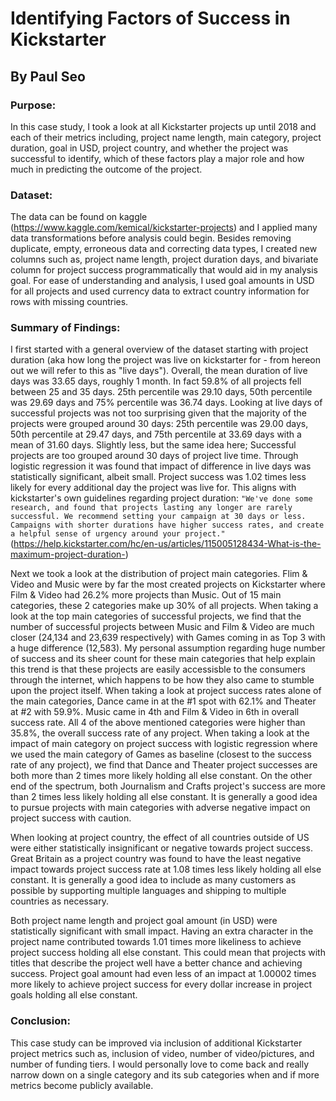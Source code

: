 # Identifying Factors of Success in Kickstarter
## By Paul Seo

### Purpose:
In this case study, I took a look at all Kickstarter projects up until 2018 and each of their metrics including, project name length, main category, project duration, goal in USD, project country, and whether the project was successful to identify, which of these factors play a major role and how much in predicting the outcome of the project.

### Dataset:
The data can be found on kaggle (https://www.kaggle.com/kemical/kickstarter-projects) and I applied many data transformations before analysis could begin. Besides removing duplicate, empty, erroneous data and correcting data types, I created new columns such as, project name length, project duration days, and bivariate column for project success programmatically that would aid in my analysis goal. For ease of understanding and analysis, I used goal amounts in USD for all projects and used currency data to extract country information for rows with missing countries.

### Summary of Findings:
I first started with a general overview of the dataset starting with project duration (aka how long the project was live on kickstarter for - from hereon out we will refer to this as "live days"). Overall, the mean duration of live days was 33.65 days, roughly 1 month. In fact 59.8% of all projects fell between 25 and 35 days. 25th percentile was 29.10 days, 50th percentile was 29.69 days and 75% percentile was 36.74 days. Looking at live days of successful projects was not too surprising given that the majority of the projects were grouped around 30 days: 25th percentile was 29.00 days, 50th percentile at 29.47 days, and 75th percentile at 33.69 days with a mean of 31.60 days. Slightly less, but the same idea here; Successful projects are too grouped around 30 days of project live time. Through logistic regression it was found that impact of difference in live days was statistically significant, albeit small. Project success was 1.02 times less likely for every additional day the project was live for. This aligns with kickstarter's own guidelines regarding project duration: `"We've done some research, and found that projects lasting any longer are rarely successful. We recommend setting your campaign at 30 days or less. Campaigns with shorter durations have higher success rates, and create a helpful sense of urgency around your project."` (https://help.kickstarter.com/hc/en-us/articles/115005128434-What-is-the-maximum-project-duration-)

Next we took a look at the distribution of project main categories. Flim & Video and Music were by far the most created projects on Kickstarter where Film & Video had 26.2% more projects than Music. Out of 15 main categories, these 2 categories make up 30% of all projects. When taking a look at the top main categories of successful projects, we find that the number of successful projects between Music and Film & Video are much closer (24,134 and 23,639 respectively) with Games coming in as Top 3 with a huge difference (12,583). My personal assumption regarding huge number of success and its sheer count for these main categories that help explain this trend is that these projects are easily accessisble to the consumers through the internet, which happens to be how they also came to stumble upon the project itself. When taking a look at project success rates alone of the main categories, Dance came in at the #1 spot with 62.1% and Theater at #2 with 59.9%. Music came in 4th and Film & Video in 6th in overall success rate. All 4 of the above mentioned categories were higher than 35.8%, the overall success rate of any project. When taking a look at the impact of main category on project success with logistic regression where we used the main category of Games as baseline (closest to the success rate of any project), we find that Dance and Theater project successes are both more than 2 times more likely holding all else constant. On the other end of the spectrum, both Journalism and Crafts project's success are more than 2 times less likely holding all else constant. It is generally a good idea to pursue projects with main categories with adverse negative impact on project success with caution.

When looking at project country, the effect of all countries outside of US were either statistically insignificant or negative towards project success. Great Britain as a project country was found to have the least negative impact towards project success rate at 1.08 times less likely holding all else constant. It is generally a good idea to include as many customers as possible by supporting multiple languages and shipping to multiple countries as necessary.

Both project name length and project goal amount (in USD) were statistically significant with small impact. Having an extra character in the project name contributed towards 1.01 times more likeliness to achieve project success holding all else constant. This could mean that projects with titles that describe the project well have a better chance and achieving success. Project goal amount had even less of an impact at 1.00002 times more likely to achieve project success for every dollar increase in project goals holding all else constant.

### Conclusion:
This case study can be improved via inclusion of additional Kickstarter project metrics such as, inclusion of video, number of video/pictures, and number of funding tiers. I would personally love to come back and really narrow down on a single category and its sub categories when and if more metrics become publicly available.
